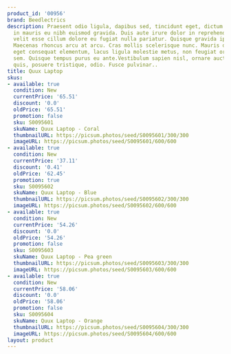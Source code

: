 ```yaml
---
product_id: '00956'
brand: Beedlectrics
description: Praesent odio ligula, dapibus sed, tincidunt eget, dictum ac, nibh. Integer
  in mauris eu nibh euismod gravida. Duis aute irure dolor in reprehenderit in voluptate
  velit esse cillum dolore eu fugiat nulla pariatur. Quisque gravida ipsum non sapien.
  Maecenas rhoncus arcu at arcu. Cras mollis scelerisque nunc. Mauris dictum, nisi
  eget consequat elementum, lacus ligula molestie metus, non feugiat orci magna ac
  sem. Quisque tempus purus eu ante.Vestibulum sapien nisl, ornare auctor, consectetuer
  quis, posuere tristique, odio. Fusce pulvinar..
title: Quux Laptop
skus:
- available: true
  condition: New
  currentPrice: '65.51'
  discount: '0.0'
  oldPrice: '65.51'
  promotion: false
  sku: S0095601
  skuName: Quux Laptop - Coral
  thumbnailURL: https://picsum.photos/seed/S0095601/300/300
  imageURL: https://picsum.photos/seed/S0095601/600/600
- available: true
  condition: New
  currentPrice: '37.11'
  discount: '0.41'
  oldPrice: '62.45'
  promotion: true
  sku: S0095602
  skuName: Quux Laptop - Blue
  thumbnailURL: https://picsum.photos/seed/S0095602/300/300
  imageURL: https://picsum.photos/seed/S0095602/600/600
- available: true
  condition: New
  currentPrice: '54.26'
  discount: '0.0'
  oldPrice: '54.26'
  promotion: false
  sku: S0095603
  skuName: Quux Laptop - Pea green
  thumbnailURL: https://picsum.photos/seed/S0095603/300/300
  imageURL: https://picsum.photos/seed/S0095603/600/600
- available: true
  condition: New
  currentPrice: '58.06'
  discount: '0.0'
  oldPrice: '58.06'
  promotion: false
  sku: S0095604
  skuName: Quux Laptop - Orange
  thumbnailURL: https://picsum.photos/seed/S0095604/300/300
  imageURL: https://picsum.photos/seed/S0095604/600/600
layout: product
---
```

